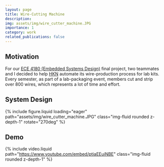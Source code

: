 ```yaml
---
layout: page
title: Wire-Cutting Machine
description: 
img: assets/img/wire_cutter_machine.JPG
importance: 1
category: work
related_publications: false
---
```


## Motivation
For our [ECE 4180 (Embedded Systems Design)](https://ece.gatech.edu/courses/ece4180) final project, two teammates and I decided to help [HKN](https://hkn.gtorg.gatech.edu/) automate its wire-production process for lab kits. Every semester, as part of a lab-packaging event, members cut and strip over 800 wires, which represents a lot of time and effort.

## System Design
{% include figure.liquid loading="eager" path="assets/img/wire_cutter_machine.JPG" class="img-fluid rounded z-depth-1" rotate="270deg" %}

## Demo
{% include video.liquid path="https://www.youtube.com/embed/ptiaEEuiNBE" class="img-fluid rounded z-depth-1" %}
